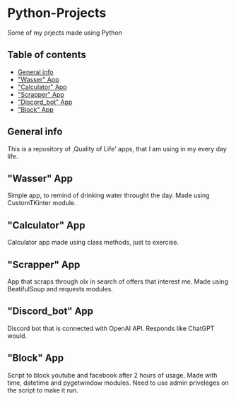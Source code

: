 # Python-Projects
Some of my prjects made using Python

## Table of contents
* [General info](#general-info)
* ["Wasser" App](#"Wasser"-App)
* ["Calculator" App](#"Calculator"-App)
* ["Scrapper" App](#"Scrapper"-App)
* ["Discord_bot" App](#"Discord_bot"-App)
* ["Block" App](#"Block"-App)

## General info
This is a repository of ,Quality of Life' apps, that I am using in my every day life.

## "Wasser" App
Simple app, to remind of drinking water throught the day.
Made using CustomTKinter module.

## "Calculator" App
Calculator app made using class methods, just to exercise.

## "Scrapper" App
App that scraps through olx in search of offers that interest me. Made using BeatifulSoup and requests modules.

## "Discord_bot" App
Discord bot that is connected with OpenAI API. Responds like ChatGPT would.

## "Block" App
Script to block youtube and facebook after 2 hours of usage. Made with time, datetime and pygetwindow modules.
Need to use admin priveleges on the script to make it run.

